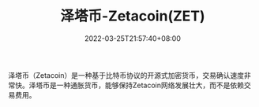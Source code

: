 ﻿---
weight: 
title: "泽塔币-Zetacoin(ZET)"
description: "泽塔币（Zetacoin）是一种基于比特币协议的开源式加密货币，交易确认速度非常快"
date: 2022-03-25T21:57:40+08:00
lastmod: 2022-03-25T16:45:40+08:00
draft: false
authors: ["Metabd"]
featuredImage: "zetabi-zetacoinzet.webp"
link: ""
tags: ["数字代币","泽塔币-Zetacoin(ZET)"]
categories: ["navigation"]
navigation: ["数字代币"]
lightgallery: true
toc: true
pinned: false
recommend: false
recommend1: false
---
泽塔币（Zetacoin）是一种基于比特币协议的开源式加密货币，交易确认速度非常快。泽塔币是一种通胀货币，能够保持Zetacoin网络发展壮大，而不是依赖交易费用。
